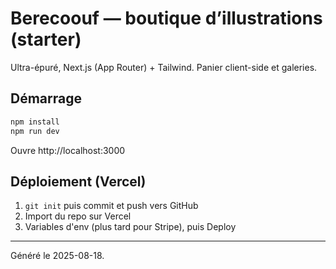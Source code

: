 # Berecoouf — boutique d’illustrations (starter)

Ultra-épuré, Next.js (App Router) + Tailwind. Panier client-side et galeries.

## Démarrage

```bash
npm install
npm run dev
```

Ouvre http://localhost:3000

## Déploiement (Vercel)

1. `git init` puis commit et push vers GitHub
2. Import du repo sur Vercel
3. Variables d'env (plus tard pour Stripe), puis Deploy

---
Généré le 2025-08-18.

